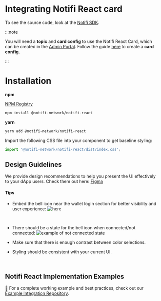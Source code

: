 # Integrating Notifi React card

To see the source code, look at the [Notifi SDK](https://github.com/notifi-network/notifi-sdk-ts/tree/main/packages/notifi-react).

:::note

You will need a **topic** and **card config** to use the Notifi React Card, which can be created in the [Admin Portal](https://admin.notifi.network). Follow the guide [here](create-card-id.md) to create a **card config**.

:::

# Installation

**npm**   

[NPM Registry](https://www.npmjs.com/package/@notifi-network/notifi-react)
```bash
npm install @notifi-network/notifi-react
```


**yarn**

```bash
yarn add @notifi-network/notifi-react
```

Import the following CSS file into your component to get baseline styling:

```js
import '@notifi-network/notifi-react/dist/index.css';
```

## Design Guidelines

We provide design recommendations to help you present the UI effectively to your dApp users. Check them out here: [Figma](https://www.figma.com/design/GotqBWyzrRKbZpSmMeouer/Notification-Card---External-File?node-id=1795-3876&p=f&t=V2qGuMvlIXJeK41Q-0)

#### Tips

- Embed the bell icon near the wallet login section for better visibility and user experience:
  ![here](https://i.imgur.com/f2rnrpk.png)

  &nbsp;

- There should be a state for the bell icon when connected/not connected:
  ![example of not connected state](https://i.imgur.com/V9yEeCj.png)

- Make sure that there is enough contrast between color selections.

- Styling should be consistent with your current UI.

&nbsp;

## Notifi React Implementation Examples
🔗 For a complete working example and best practices, check out our [Example Integration Repository](https://github.com/notifi-network/notifi-sdk-ts/tree/main/packages/notifi-react-example-v2).